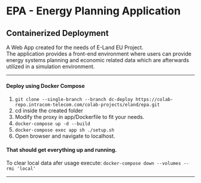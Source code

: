 # EPA - Energy Planning Application
## Containerized Deployment

A Web App created for the needs of E-Land EU Project.  
The application provides a front-end environment where users can provide  
energy systems planning and economic related data which are afterwards  
utilized in a simulation environment.


<hr>

#### Deploy using Docker Compose

1. `git clone --single-branch --branch dc-deploy https://colab-repo.intracom-telecom.com/colab-projects/eland/epa.git`
2. cd inside the created folder
3. Modify the proxy in app/Dockerfile to fit your needs.
3. `docker-compose up -d --build`
4. `docker-compose exec app sh ./setup.sh`
5. Open browser and navigate to localhost.

#### That should get everything up and running.

To clear local data afer usage execute:
`docker-compose down --volumes --rmi 'local'`
<hr>
 